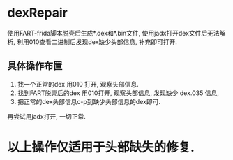 # dexRepair
使用FART-frida脚本脱壳后生成*.dex和*.bin文件, 使用jadx打开dex文件后无法解析, 利用010查看二进制后发现dex缺少头部信息, 补充即可打开.

## 具体操作布置
1. 找一个正常的dex 用010 打开, 观察头部信息.
2. 找到FART脱壳后的dex 用010打开, 观察头部信息, 发现缺少 dex.035 信息, 
3. 把正常的dex头部信息c-p到缺少头部信息的dex即可.

再尝试用jadx打开, 一切正常.

# 以上操作仅适用于头部缺失的修复.
